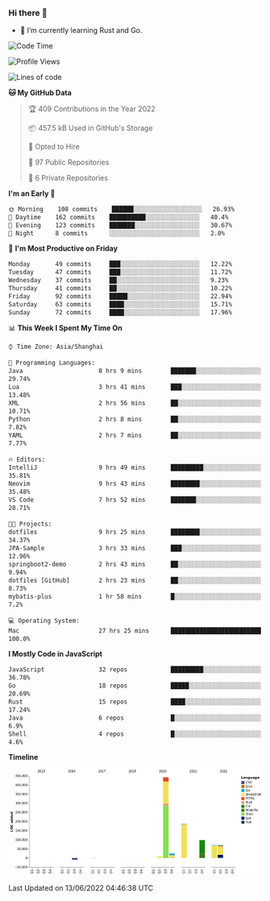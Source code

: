 ### Hi there 👋

- 🌱 I’m currently learning Rust and Go.

<!--START_SECTION:waka-->
![Code Time](http://img.shields.io/badge/Code%20Time-427%20hrs%2027%20mins-blue)

![Profile Views](http://img.shields.io/badge/Profile%20Views-0-blue)

![Lines of code](https://img.shields.io/badge/From%20Hello%20World%20I%27ve%20Written-900%20Thousand%20lines%20of%20code-blue)

**🐱 My GitHub Data** 

> 🏆 409 Contributions in the Year 2022
 > 
> 📦 457.5 kB Used in GitHub's Storage 
 > 
> 💼 Opted to Hire
 > 
> 📜 97 Public Repositories 
 > 
> 🔑 6 Private Repositories  
 > 
**I'm an Early 🐤** 

```text
🌞 Morning    108 commits    ██████░░░░░░░░░░░░░░░░░░░   26.93% 
🌆 Daytime    162 commits    ██████████░░░░░░░░░░░░░░░   40.4% 
🌃 Evening    123 commits    ███████░░░░░░░░░░░░░░░░░░   30.67% 
🌙 Night      8 commits      ░░░░░░░░░░░░░░░░░░░░░░░░░   2.0%

```
📅 **I'm Most Productive on Friday** 

```text
Monday       49 commits     ███░░░░░░░░░░░░░░░░░░░░░░   12.22% 
Tuesday      47 commits     ███░░░░░░░░░░░░░░░░░░░░░░   11.72% 
Wednesday    37 commits     ██░░░░░░░░░░░░░░░░░░░░░░░   9.23% 
Thursday     41 commits     ██░░░░░░░░░░░░░░░░░░░░░░░   10.22% 
Friday       92 commits     █████░░░░░░░░░░░░░░░░░░░░   22.94% 
Saturday     63 commits     ████░░░░░░░░░░░░░░░░░░░░░   15.71% 
Sunday       72 commits     ████░░░░░░░░░░░░░░░░░░░░░   17.96%

```


📊 **This Week I Spent My Time On** 

```text
⌚︎ Time Zone: Asia/Shanghai

💬 Programming Languages: 
Java                     8 hrs 9 mins        ███████░░░░░░░░░░░░░░░░░░   29.74% 
Lua                      3 hrs 41 mins       ███░░░░░░░░░░░░░░░░░░░░░░   13.48% 
XML                      2 hrs 56 mins       ██░░░░░░░░░░░░░░░░░░░░░░░   10.71% 
Python                   2 hrs 8 mins        ██░░░░░░░░░░░░░░░░░░░░░░░   7.82% 
YAML                     2 hrs 7 mins        ██░░░░░░░░░░░░░░░░░░░░░░░   7.77%

🔥 Editors: 
IntelliJ                 9 hrs 49 mins       █████████░░░░░░░░░░░░░░░░   35.81% 
Neovim                   9 hrs 43 mins       ████████░░░░░░░░░░░░░░░░░   35.48% 
VS Code                  7 hrs 52 mins       ███████░░░░░░░░░░░░░░░░░░   28.71%

🐱‍💻 Projects: 
dotfiles                 9 hrs 25 mins       ████████░░░░░░░░░░░░░░░░░   34.37% 
JPA-Sample               3 hrs 33 mins       ███░░░░░░░░░░░░░░░░░░░░░░   12.96% 
springboot2-demo         2 hrs 43 mins       ██░░░░░░░░░░░░░░░░░░░░░░░   9.94% 
dotfiles [GitHub]        2 hrs 23 mins       ██░░░░░░░░░░░░░░░░░░░░░░░   8.73% 
mybatis-plus             1 hr 58 mins        █░░░░░░░░░░░░░░░░░░░░░░░░   7.2%

💻 Operating System: 
Mac                      27 hrs 25 mins      █████████████████████████   100.0%

```

**I Mostly Code in JavaScript** 

```text
JavaScript               32 repos            █████████░░░░░░░░░░░░░░░░   36.78% 
Go                       18 repos            █████░░░░░░░░░░░░░░░░░░░░   20.69% 
Rust                     15 repos            ████░░░░░░░░░░░░░░░░░░░░░   17.24% 
Java                     6 repos             █░░░░░░░░░░░░░░░░░░░░░░░░   6.9% 
Shell                    4 repos             █░░░░░░░░░░░░░░░░░░░░░░░░   4.6%

```


**Timeline**

![Chart not found](https://raw.githubusercontent.com/elton/elton/main/charts/bar_graph.png) 


 Last Updated on 13/06/2022 04:46:38 UTC
<!--END_SECTION:waka-->

<!--
**elton/elton** is a ✨ _special_ ✨ repository because its `README.md` (this file) appears on your GitHub profile.

Here are some ideas to get you started:

- 🔭 I’m currently working on ...
- 🌱 I’m currently learning ...
- 👯 I’m looking to collaborate on ...
- 🤔 I’m looking for help with ...
- 💬 Ask me about ...
- 📫 How to reach me: ...
- 😄 Pronouns: ...
- ⚡ Fun fact: ...
-->
